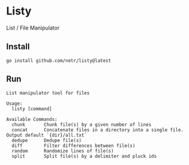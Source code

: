 # Listy
List / File Manipulator

## Install
`go install github.com/netr/listy@latest`

## Run

```
List manipulator tool for files

Usage:
  listy [command]

Available Commands:
  chunk       Chunk file(s) by a given number of lines
  concat      Concatenate files in a directory into a single file. Output default `{dir}/all.txt`
  dedupe      Dedupe file(s)
  diff        Filter differences between file(s)
  random      Randomize lines of file(s)
  split       Split file(s) by a delimiter and pluck ids
```
